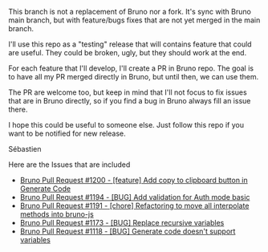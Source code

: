 This branch is not a replacement of Bruno nor a fork. It's sync with Bruno main branch, but with feature/bugs fixes
that are not yet merged in the main branch.

I'll use this repo as a "testing" release that will contains feature that could are useful. They could be broken, ugly, but they should work at the end.

For each feature that I'll develop, I'll create a PR in Bruno repo. The goal is to have all my PR merged directly in Bruno, but until then, we can use them.

The PR are welcome too, but keep in mind that I'll not focus to fix issues that are in Bruno directly, so if you find a bug in Bruno always fill an issue there.

I hope this could be useful to someone else. Just follow this repo if you want to be notified for new release.

Sébastien

Here are the Issues that are included

- [Bruno Pull Request #1200 - [feature] Add copy to clipboard button in Generate Code](https://github.com/usebruno/bruno/pull/1200)
- [Bruno Pull Request #1194 - [BUG] Add validation for Auth mode basic](https://github.com/usebruno/bruno/pull/1194)
- [Bruno Pull Request #1191 - [chore] Refactoring to move all interpolate methods into bruno-js](https://github.com/usebruno/bruno/pull/1191)
- [Bruno Pull Request #1173 - [BUG] Replace recursive variables](https://github.com/usebruno/bruno/pull/1173)
- [Bruno Pull Request #1118 - [BUG] Generate code doesn't support variables](https://github.com/usebruno/bruno/pull/1118)
